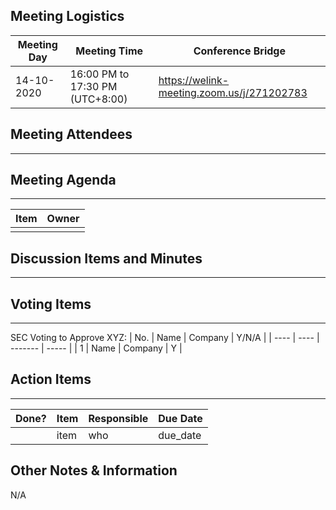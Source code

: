 ## Meeting Logistics

| Meeting Day | Meeting Time                    | Conference Bridge                          |
| ----------- | ------------------------------- | ------------------------------------------ |
| 14-10-2020  | 16:00 PM to 17:30 PM (UTC+8:00) | https://welink-meeting.zoom.us/j/271202783 |

## Meeting Attendees
** **



## Meeting Agenda

** **
| Item                               | Owner  |
| ---------------------------------- | ------ |
|            |      |



## Discussion Items and Minutes

** **

  

## Voting Items

** **
SEC Voting to Approve XYZ:
| No.  | Name | Company | Y/N/A |
| ---- | ---- | ------- | ----- |
| 1    | Name | Company | Y     |

## Action Items
** **
| Done? | Item | Responsible | Due Date |
| ----- | ---- | ----------- | -------- |
|       | item | who         | due_date |

## Other Notes & Information
N/A